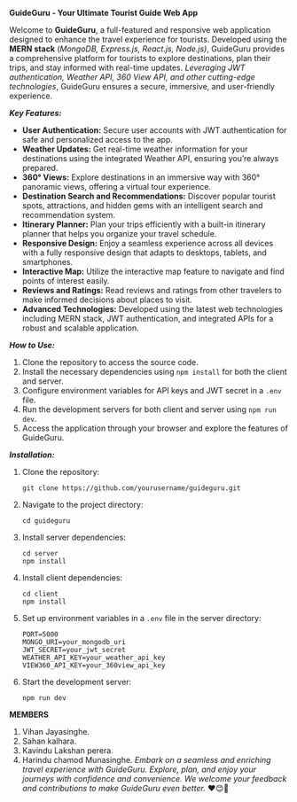 **GuideGuru - Your Ultimate Tourist Guide Web App**

Welcome to **GuideGuru**, a full-featured and responsive web application designed to enhance the travel experience for tourists. Developed using the **MERN stack** (_MongoDB, Express.js, React.js, Node.js)_, GuideGuru provides a comprehensive platform for tourists to explore destinations, plan their trips, and stay informed with real-time updates. _Leveraging JWT authentication, Weather API, 360 View API, and other cutting-edge technologies_, GuideGuru ensures a secure, immersive, and user-friendly experience.

_**Key Features:**_

- **User Authentication:** Secure user accounts with JWT authentication for safe and personalized access to the app.
- **Weather Updates:** Get real-time weather information for your destinations using the integrated Weather API, ensuring you’re always prepared.
- **360° Views:** Explore destinations in an immersive way with 360° panoramic views, offering a virtual tour experience.
- **Destination Search and Recommendations:** Discover popular tourist spots, attractions, and hidden gems with an intelligent search and recommendation system.
- **Itinerary Planner:** Plan your trips efficiently with a built-in itinerary planner that helps you organize your travel schedule.
- **Responsive Design:** Enjoy a seamless experience across all devices with a fully responsive design that adapts to desktops, tablets, and smartphones.
- **Interactive Map:** Utilize the interactive map feature to navigate and find points of interest easily.
- **Reviews and Ratings:** Read reviews and ratings from other travelers to make informed decisions about places to visit.
- **Advanced Technologies:** Developed using the latest web technologies including MERN stack, JWT authentication, and integrated APIs for a robust and scalable application.

_**How to Use:**_

1. Clone the repository to access the source code.
2. Install the necessary dependencies using `npm install` for both the client and server.
3. Configure environment variables for API keys and JWT secret in a `.env` file.
4. Run the development servers for both client and server using `npm run dev`.
5. Access the application through your browser and explore the features of GuideGuru.

_**Installation:**_

1. Clone the repository:
   ```
   git clone https://github.com/yourusername/guideguru.git
   ```
2. Navigate to the project directory:
   ```
   cd guideguru
   ```
3. Install server dependencies:
   ```
   cd server
   npm install
   ```
4. Install client dependencies:
   ```
   cd client
   npm install
   ```
5. Set up environment variables in a `.env` file in the server directory:
   ```
   PORT=5000
   MONGO_URI=your_mongodb_uri
   JWT_SECRET=your_jwt_secret
   WEATHER_API_KEY=your_weather_api_key
   VIEW360_API_KEY=your_360view_api_key
   ```
6. Start the development server:
   ```
   npm run dev
   ```

**MEMBERS**
1. Vihan Jayasinghe.
2. Sahan kalhara.
3. Kavindu Lakshan perera.
4. Harindu chamod Munasinghe.
_Embark on a seamless and enriching travel experience with GuideGuru. Explore, plan, and enjoy your journeys with confidence and convenience. We welcome your feedback and contributions to make GuideGuru even better._ ❤😊🎉
